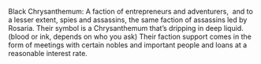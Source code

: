 Black Chrysanthemum: A faction of entrepreneurs and adventurers,  and to a lesser extent, spies and assassins, the same faction of assassins led by Rosaria. Their symbol is a Chrysanthemum that’s dripping in deep liquid. (blood or ink, depends on who you ask) Their faction support comes in the form of meetings with certain nobles and important people and loans at a reasonable interest rate.